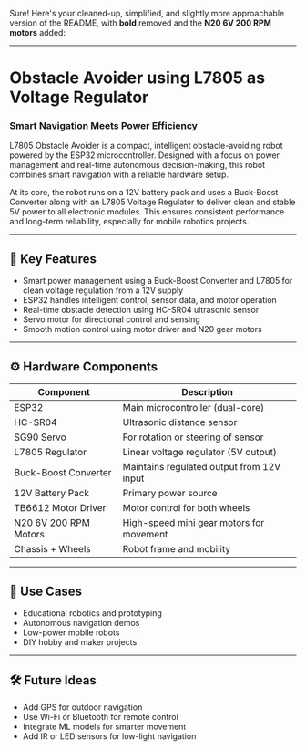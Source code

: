Sure! Here's your cleaned-up, simplified, and slightly more approachable version of the README, with **bold** removed and the **N20 6V 200 RPM motors** added:

---

# Obstacle Avoider using L7805 as Voltage Regulator

### Smart Navigation Meets Power Efficiency

L7805 Obstacle Avoider is a compact, intelligent obstacle-avoiding robot powered by the ESP32 microcontroller. Designed with a focus on power management and real-time autonomous decision-making, this robot combines smart navigation with a reliable hardware setup.

At its core, the robot runs on a 12V battery pack and uses a Buck-Boost Converter along with an L7805 Voltage Regulator to deliver clean and stable 5V power to all electronic modules. This ensures consistent performance and long-term reliability, especially for mobile robotics projects.

---

## 🔧 Key Features

* Smart power management using a Buck-Boost Converter and L7805 for clean voltage regulation from a 12V supply
* ESP32 handles intelligent control, sensor data, and motor operation
* Real-time obstacle detection using HC-SR04 ultrasonic sensor
* Servo motor for directional control and sensing
* Smooth motion control using motor driver and N20 gear motors

---

## ⚙️ Hardware Components

| Component             | Description                               |
| --------------------- | ----------------------------------------- |
| ESP32                 | Main microcontroller (dual-core)          |
| HC-SR04               | Ultrasonic distance sensor                |
| SG90 Servo            | For rotation or steering of sensor        |
| L7805 Regulator       | Linear voltage regulator (5V output)      |
| Buck-Boost Converter  | Maintains regulated output from 12V input |
| 12V Battery Pack      | Primary power source                      |
| TB6612 Motor Driver   | Motor control for both wheels             |
| N20 6V 200 RPM Motors | High-speed mini gear motors for movement  |
| Chassis + Wheels      | Robot frame and mobility                  |

---

## 🧪 Use Cases

* Educational robotics and prototyping
* Autonomous navigation demos
* Low-power mobile robots
* DIY hobby and maker projects

---

## 🛠 Future Ideas

* Add GPS for outdoor navigation
* Use Wi-Fi or Bluetooth for remote control
* Integrate ML models for smarter movement
* Add IR or LED sensors for low-light navigation

